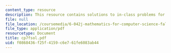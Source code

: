 ```yaml
---
content_type: resource
description: This resource contains solutions to in-class problems for week 7, friday.
file: null
file_location: /coursemedia/6-042j-mathematics-for-computer-science-fall-2005/f0868436f25f4159c6e761fe6083ab44_cp7fsol.pdf
file_type: application/pdf
resourcetype: Document
title: cp7fsol.pdf
uid: f0868436-f25f-4159-c6e7-61fe6083ab44
---
```

